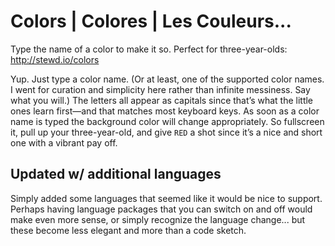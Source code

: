 # Colors | Colores | Les Couleurs...
Type the name of a color to make it so. Perfect for three-year-olds:  
http://stewd.io/colors
  
Yup. Just type a color name. (Or at least, one of the supported color names. I went for curation and simplicity here rather than infinite messiness. Say what you will.) The letters all appear as capitals since that’s what the little ones learn first—and that matches most keyboard keys. As soon as a color name is typed the background color will change appropriately. So fullscreen it, pull up your three-year-old, and give `RED` a shot since it’s a nice and short one with a vibrant pay off.

## Updated w/ additional languages
Simply added some languages that seemed like it would be nice to support. Perhaps having language packages that you can switch on and off would make even more sense, or simply recognize the language change... but these become less elegant and more than a code sketch.

